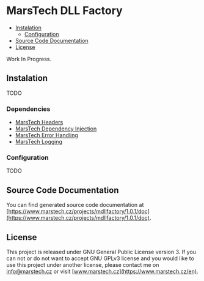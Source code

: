 # MarsTech DLL Factory
 - [Instalation](#instalation)
	 - [Configuration](#configuration)
 - [Source Code Documentation](#source-code-documentation)
 - [License](#license)

Work In Progress.

## Instalation
TODO

### Dependencies

 - [MarsTech Headers](https://github.com/Mars2004/mheaders)
 - [MarsTech Dependency Injection](https://github.com/Mars2004/mdi)
 - [MarsTech Error Handling](https://github.com/Mars2004/merror)
 - [MarsTech Logging](https://github.com/Mars2004/mlogging)

### Configuration
TODO

## Source Code Documentation
You can find generated source code documentation at [https://www.marstech.cz/projects/mdllfactory/1.0.1/doc](https://www.marstech.cz/projects/mdllfactory/1.0.1/doc).

## License
This project is released under GNU General Public License version 3. If you can not or do not want to accept GNU GPLv3 license and you would like to use this project under another license, please contact me on [info@marstech.cz](mailto:info@marstech.cz) or visit [www.marstech.cz](https://www.marstech.cz/en).
